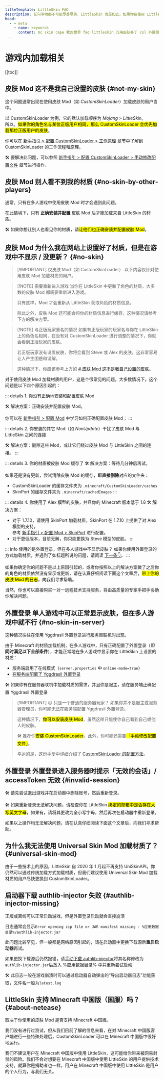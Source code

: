 ```yaml
---
titleTemplate: LittleSkin FAQ
description: 任何事物都不可能尽善尽美，LittleSkin 也是如此。如果你在使用 LittleSkin 的过程中遇到了任何问题，看看这个也许会帮到你。
head:
  - - meta
    - name: keywords
      content: mc skin cape 我的世界 faq littleskin 万用皮肤补丁 csl 外置登录 皮肤站 披风 报错 打不开 加载 不显示 无效的会话 看不见 邮件 邮箱
---
```


# 游戏内加载相关

[[toc]]

## <Badge type="info">皮肤 Mod</Badge> <Badge type="tip" text="常见" /> 这不是我自己设置的皮肤 {#not-my-skin}

这个问题通常出现在使用皮肤 Mod（如 _CustomSkinLoader_）加载皮肤的用户当中。

以 CustomSkinLoader 为例，它的默认加载顺序为 _Mojang_ > _LittleSkin_。  
所以，<mark>如果你的角色名与某位正版用户相同，那么 CustomSkinLoader 会优先加载那位正版用户的皮肤</mark>。

你可以在 [新手指引 > 配置 CustomSkinLoader > 工作原理](/newbee/csl#how-it-works) 章节中了解到 CustomSkinLoader 的工作流程和原理。

🛠️ 要解决此问题，可以参照 [新手指引 > 配置 CustomSkinLoader > 手动修改配置文件](/newbee/csl#edit-csl-config) 章节进行操作。

## <Badge type="info">皮肤 Mod</Badge> <Badge type="tip" text="常见" /> 别人看不到我的材质 {#no-skin-by-other-players}

通常，只有在多人游戏中使用皮肤 Mod 时才会遇到此问题。

在此情境下，只有 **正确安装并配置** 皮肤 Mod 后才能加载来自 LittleSkin 的材质。

🛠️ 如果你想让别人也看见你的材质，请<mark>让他们也正确安装并配置皮肤 Mod</mark>。

## <Badge type="info">皮肤 Mod</Badge> <Badge type="tip" text="常见" /> 为什么我在网站上设置好了材质，但是在游戏中不显示 / 没更新？ {#no-skin}

> [!IMPORTANT] 仅皮肤 Mod（如 CustomSkinLoader）
> 以下内容仅针对使用皮肤 Mod 加载材质的用户。

> [!NOTE] 需要重新进入游戏
> 当你在 LittleSkin 中更新了角色的材质，大多数的皮肤 Mod 都需要重新进入游戏。
>
> 只有这样，Mod 才会重新从 LittleSkin 获取角色的材质信息。
>
> 除此之外，皮肤 Mod 还可能会将你的材质信息进行缓存，这种情况请参考下方的解决方案。

> [!NOTE] 与正版玩家重名的情况
> 如果有正版玩家的玩家名与你在 LittleSkin 上的角色名相同，在没有对 CustomSkinLoader 进行调整的情况下，你就会看到正版玩家的皮肤。
>
> 若正版玩家没有设置皮肤，你将会看到 Steve 或 Alex 的皮肤。这非常容易让人产生困惑和误解。
>
> 这种情况下，你应该参考上方的 [# <Badge type="info">皮肤 Mod</Badge> <Badge type="tip" text="常见" /> 这不是我自己设置的皮肤](#not-my-skin)。

对于使用皮肤 Mod 加载材质的用户，这是个很常见的问题。大多数情况下，这个问题是以下四个原因引起的：

::: details 1. 你没有正确地安装和配置皮肤 Mod

🛠️ 解决方案：正确安装并配置皮肤 Mod。

你可以在 [新手指引 > 配置 Mod](/newbee/mod) 中学习如何正确配置皮肤 Mod；
:::

::: details 2. 你安装的其它 Mod（如 _NonUpdate_）干扰了皮肤 Mod 与 LittleSkin 之间的连接

🛠️ 解决方案：删除这些 Mod，或让它们绕过皮肤 Mod 与 LittleSkin 之间的连接。
:::

::: details 3. 你的材质被皮肤 Mod 缓存了 <Badge type="tip" text="🎯 最为常见" />
🛠️ 解决方案：等待几分钟后再试。

如果还是没有更新，尝试清除皮肤 Mod 的缓存，即**直接删除**对应的文件夹：

- CustomSkinLoader 的缓存文件夹为 `.minecraft/CustomSkinLoader/caches`
- SkinPort 的缓存文件夹为 `.minecraft/cachedImages`
:::

::: details 4. 你使用了 Alex 模型的皮肤，并且你的 Minecraft 版本低于 1.8
🛠️ 解决方案：

- 对于 1.7.10，请使用 SkinPort 加载材质。SkinPort 在 1.7.10 上提供了对 Alex 模型的支持。  
  参考 [新手指引 > 配置 Mod > SkinPort](/newbee/mod#skinport) 进行配置。
- 对于更低版本，目前无解，你只能更换为 Steve 模型的皮肤。
:::

::: info 使用的是外置登录，但在多人游戏中不显示皮肤？
如果你使用外置登录的方式加载材质，并遇到了如标题所说的问题，请阅读 [下一条👇](#no-skin-in-server)。
:::

<Helpme afdian readBeforeAsk>

<p>如果你确定你的问题不是以上原因引起的，或者你按照以上的解决方案做了之后你的角色的材质依然没有显示或更新，请在认真仔细阅读下面这个文章后，<mark>带上你的皮肤 Mod 的日志</mark>，向我们寻求帮助。</p>
<p>当然，你也可以直接购买一对一远程技术支持服务，将由高质量的专家手把手协助你解决问题。</p>

</Helpme>

## <Badge type="info">外置登录</Badge> <Badge type="tip" text="常见" /> 单人游戏中可以正常显示皮肤，但在多人游戏中就不行 {#no-skin-in-server}

这种情况往往在使用 Yggdrasil 外置登录进行服务器联机时出现。

由于 Minecraft 的材质加载机制，在多人游戏中，只有正确配置了外置登录（即**同时满足以下全部条件**），才能正常地在多人游戏中显示你在 LittleSkin 上设置的材质：

- 服务端启用了在线模式（`server.properties` 中 `online-mode=true`）
- [在服务端配置了 Yggdrasil 外置登录](/yggdrasil/server)

🛠️ 如果你有在服务器联机中加载材质的需求，并且你是服主，请在服务端正确配置 Yggdrasil 外置登录

> [!IMPORTANT] 😕 只是一个普通的服务器玩家？
> 如果你并不是服主或服务器管理员，你可能无法在服务端配置 Yggdrasil 外置登录。
>
> 这种情况下，<mark>你可以安装皮肤 Mod</mark>，虽然这样只能使你自己看到自己或他人的皮肤。
>
> 🛠️ 推荐你<mark>安装 CustomSkinLoader</mark>。此外，你可能还需要<mark>「手动修改配置文件」</mark>。
>
> 幸运的是，这份手册中详细介绍了 [CustomSkinLoader 的配置方法](/newbee/csl)。

## <Badge type="info">外置登录</Badge> <Badge type="tip" text="常见" /> 外置登录进入服务器时提示「无效的会话」/ accessToken 无效  {#invalid-session}

🛠️ 请先尝试退出游戏并在启动器中删除账号，然后重新登录。

🛠️ 如果重新登录无法解决问题，请检查你在 LittleSkin <mark>绑定的邮箱中是否存在大写英文字母</mark>，如果有，请将其更改为全小写字母，然后再次在启动器中重新登录。

<Helpme afdian readBeforeAsk>
如果以上操作均无法解决问题，请在认真仔细阅读下面这个文章后，向我们寻求帮助。
</Helpme>

## <Badge type="info" text="皮肤 Mod" /> 为什么我无法使用 Universal Skin Mod 加载材质了？ {#universal-skin-mod}

由于一些技术上的原因，LittleSkin 自 2020 年 1 月起不再支持 UniSkinAPI。你仍然可以通过传统加载方式加载材质，但我们建议使用 Universal Skin Mod 加载材质的用户尽快更换到 CustomSkinLoader。

## <Badge type="info" text="外置登录" /> 启动器下载 authlib-injector 失败  {#authlib-injector-missing}

正版或离线可以正常启动游戏，但是外置登录启动就会直接崩溃

日志通常会显示`Error opening zip file or JAR manifest missing : %应用数据目录%/authlib-injector.jar`

此问题比较罕见，但一般都是网络原因引起的，请在启动器中更换下载源后**重启启动器**再试。

如果更换下载源后仍然报错，请[手动下载 authlib-injector](https://manual.littlesk.in/yggdrasil/authlib-injector)将其名称修改为`authlib-injector.jar`后放入 %应用数据目录% 中并重新尝试启动

🛠️ 此日志一般在游戏崩溃时可以通过启动器自动弹出的“导出启动器日志”功能获取，文件名一般为`latest.log`

## LittleSkin 支持 Minecraft 中国版（国服）吗？ {#about-netease}

取决于你使用的皮肤 Mod 是否支持 Minecraft 中国版。

我们没有进行过测试，但从我们目前了解的信息来看，在对 Minecraft 中国版客户端进行一些特殊处理后，CustomSkinLoader 可以在 Minecraft 中国版中很好地运行。

我们不建议用户在 Minecraft 中国版中使用 LittleSkin，这可能给你带来被网易封禁的风险。我们不会对想要在 Minecraft 中国版中使用 LittleSkin 的用户提供技术支持，就算你是捐助者也一样。用户在 Minecraft 中国版中使用 LittleSkin 是用户的个人行为，与我们无关。
